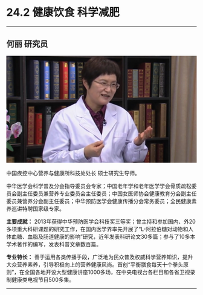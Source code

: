 # 24.2 健康饮食 科学减肥

---

## 何丽 研究员

![1684476822220](image/c24_002/1684476822220.png)

中国疾控中心营养与健康所科技处处长 硕士研究生导师。

中华医学会科学普及分会指导委员会专家；中国老年学和老年医学学会骨质疏松委员会副主任委员兼营养专业委员会主任委员；中国女医师协会健康教育分会副主任委员兼营养分会副主任委员；中华预防医学会健康传播分会常务委员；全民健康素养巡讲特聘国家级专家。


**主要成就：** 2013年获得中华预防医学会科技奖三等奖；曾主持和参加国内、外20多项重大科研课题的研究工作，在国内医学界率先开展了“L-阿拉伯糖对动物和人体血糖、血脂及肠道健康的影响”研究，近年发表科研论文30多篇；参与了10多本学术著作的编写，发表科普文章数百篇。


**专业特长：** 善于运用各类传播手段，广泛地为民众普及权威科学营养知识，提升大众营养素养，引导积极向上的营养健康风尚。首创“平衡膳食每天十个拳头原则”，在全国各地开设大型健康讲座1000多场，在中央电视台各栏目和各省卫视录制健康类电视节目500多集。

---
